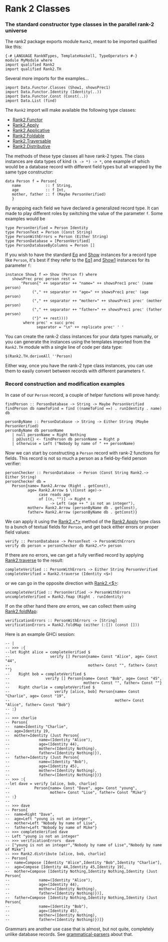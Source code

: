 Rank 2 Classes
==============

### The standard constructor type classes in the parallel rank-2 universe ###

The rank2 package exports module `Rank2`, meant to be imported qualified like this:

~~~ {.haskell}
{-# LANGUAGE RankNTypes, TemplateHaskell, TypeOperators #-}
module MyModule where
import qualified Rank2
import qualified Rank2.TH
~~~

Several more imports for the examples...

~~~ {.haskell}
import Data.Functor.Classes (Show1, showsPrec1)
import Data.Functor.Identity (Identity(..))
import Data.Functor.Const (Const(..))
import Data.List (find)
~~~

The `Rank2` import will make available the following type classes:
  * [Rank2.Functor](http://hackage.haskell.org/packages/rank2/doc/html/Rank2.html#t:Functor)
  * [Rank2.Apply](http://hackage.haskell.org/packages/rank2/doc/html/Rank2.html#t:Apply)
  * [Rank2.Applicative](http://hackage.haskell.org/packages/rank2/doc/html/Rank2.html#t:Applicative)
  * [Rank2.Foldable](http://hackage.haskell.org/packages/archive/doc/html/Rank2.html#t:Foldable)
  * [Rank2.Traversable](http://hackage.haskell.org/packages/archive/doc/html/Rank2.html#t:Traversable)
  * [Rank2.Distributive](http://hackage.haskell.org/packages/archive/doc/html/Rank2.html#t:Distributive)

The methods of these type classes all have rank-2 types. The class instances are data types of kind `(k -> *) -> *`,
one example of which would be a database record with different field types but all wrapped by the same type
constructor:

~~~ {.haskell}
data Person f = Person{
   name           :: f String,
   age            :: f Int,
   mother, father :: f (Maybe PersonVerified)
   }
~~~

By wrapping each field we have declared a generalized record type. It can made to play different roles by switching the
value of the parameter `f`. Some examples would be

~~~ {.haskell}
type PersonVerified = Person Identity
type PersonText = Person (Const String)
type PersonWithErrors = Person (Either String)
type PersonDatabase = [PersonVerified]
type PersonDatabaseByColumns = Person []
~~~

If you wish to have the standard [Eq](http://hackage.haskell.org/package/base/docs/Data-Eq.html#t:Eq) and
[Show](http://hackage.haskell.org/package/base/docs/Text-Show.html#t:Show) instances for a record type like `Person`,
it's best if they refer to the
[Eq1](http://hackage.haskell.org/package/base-4.9.1.0/docs/Data-Functor-Classes.html#t:Eq1) and
[Show1](http://hackage.haskell.org/package/base-4.9.1.0/docs/Data-Functor-Classes.html#t:Show1) instances for its
parameter `f`:

~~~ {.haskell}
instance Show1 f => Show (Person f) where
   showsPrec prec person rest =
       "Person{" ++ separator ++ "name=" ++ showsPrec1 prec' (name person)
            ("," ++ separator ++ "age=" ++ showsPrec1 prec' (age person)
            ("," ++ separator ++ "mother=" ++ showsPrec1 prec' (mother person)
            ("," ++ separator ++ "father=" ++ showsPrec1 prec' (father person)
            ("}" ++ rest))))
        where prec' = succ prec
              separator = "\n" ++ replicate prec' ' '
~~~

You can create the rank-2 class instances for your data types manually, or you can generate the instances using the
templates imported from the `Rank2.TH` module with a single line of code per data type:

~~~ {.haskell}
$(Rank2.TH.deriveAll ''Person)
~~~

Either way, once you have the rank-2 type class instances, you can use them to easily convert between records with
different parameters `f`.

### Record construction and modification examples ###

In case of our `Person` record, a couple of helper functions will prove handy:

~~~ {.haskell}
findPerson :: PersonDatabase -> String -> Maybe PersonVerified
findPerson db nameToFind = find ((nameToFind ==) . runIdentity . name) db
   
personByName :: PersonDatabase -> String -> Either String (Maybe PersonVerified)
personByName db personName
   | null personName = Right Nothing
   | p@Just{} <- findPerson db personName = Right p
   | otherwise = Left ("Nobody by name of " ++ personName)
~~~

Now we can start by constructing a `Person` record with rank-2 functions for fields. This record is not so much a person
as a field-by-field person verifier:
 
~~~ {.haskell}
personChecker :: PersonDatabase -> Person (Const String Rank2.~> Either String)
personChecker db =
   Person{name= Rank2.Arrow (Right . getConst),
          age= Rank2.Arrow $ \(Const age)->
               case reads age
               of [(n, "")] -> Right n
                  _ -> Left (age ++ " is not an integer"),
          mother= Rank2.Arrow (personByName db . getConst),
          father= Rank2.Arrow (personByName db . getConst)}
~~~

We can apply it using the [Rank2.<*>](http://hackage.haskell.org/packages/rank2/doc/html/Rank2.html#v:-60--42--62-)
method of the [Rank2.Apply](http://hackage.haskell.org/packages/rank2/doc/html/Rank2.html#t:Apply) type class to a bunch
of textual fields for `Person`, and get back either errors or proper field values:

~~~ {.haskell}
verify :: PersonDatabase -> PersonText -> PersonWithErrors
verify db person = personChecker db Rank2.<*> person
~~~

If there are no errors, we can get a fully verified record by applying
[Rank2.traverse](http://hackage.haskell.org/packages/rank2/doc/html/Rank2.html#v:traverse) to the result:

~~~ {.haskell}
completeVerified :: PersonWithErrors -> Either String PersonVerified
completeVerified = Rank2.traverse (Identity <$>)
~~~

or we can go in the opposite direction with
[Rank2.<$>](http://hackage.haskell.org/packages/rank2/doc/html/Rank2.html#v:-60--36--62-):

~~~ {.haskell}
uncompleteVerified :: PersonVerified -> PersonWithErrors
uncompleteVerified = Rank2.fmap (Right . runIdentity)
~~~

If on the other hand there *are* errors, we can collect them using
[Rank2.foldMap](http://hackage.haskell.org/packages/rank2/doc/html#v:foldMap):

~~~ {.haskell}
verificationErrors :: PersonWithErrors -> [String]
verificationErrors = Rank2.foldMap (either (:[]) (const []))
~~~

Here is an example GHCi session:

~~~ {.haskell}
-- |
-- >>> :{
--let Right alice = completeVerified $
--                  verify [] Person{name= Const "Alice", age= Const "44",
--                                   mother= Const "", father= Const ""}
--    Right bob = completeVerified $
--                verify [] Person{name= Const "Bob", age= Const "45",
--                                 mother= Const "", father= Const ""}
--    Right charlie = completeVerified $
--                    verify [alice, bob] Person{name= Const "Charlie", age= Const "19",
--                                               mother= Const "Alice", father= Const "Bob"}
-- :}
-- 
-- >>> charlie
-- Person{
--  name=Identity "Charlie",
--  age=Identity 19,
--  mother=Identity (Just Person{
--             name=(Identity "Alice"),
--             age=(Identity 44),
--             mother=(Identity Nothing),
--             father=(Identity Nothing)}),
--  father=Identity (Just Person{
--             name=(Identity "Bob"),
--             age=(Identity 45),
--             mother=(Identity Nothing),
--             father=(Identity Nothing)})}
-- >>> :{
--let dave = verify [alice, bob, charlie]
--           Person{name= Const "Dave", age= Const "young",
--                  mother= Const "Lise", father= Const "Mike"}
-- :}
--
-- >>> dave
-- Person{
--  name=Right "Dave",
--  age=Left "young is not an integer",
--  mother=Left "Nobody by name of Lise",
--  father=Left "Nobody by name of Mike"}
-- >>> completeVerified dave
-- Left "young is not an integer"
-- >>> verificationErrors  dave
-- ["young is not an integer","Nobody by name of Lise","Nobody by name of Mike"]
-- >>> Rank2.distribute [alice, bob, charlie]
-- Person{
--  name=Compose [Identity "Alice",Identity "Bob",Identity "Charlie"],
--  age=Compose [Identity 44,Identity 45,Identity 19],
--  mother=Compose [Identity Nothing,Identity Nothing,Identity (Just Person{
--             name=(Identity "Alice"),
--             age=(Identity 44),
--             mother=(Identity Nothing),
--             father=(Identity Nothing)})],
--  father=Compose [Identity Nothing,Identity Nothing,Identity (Just Person{
--             name=(Identity "Bob"),
--             age=(Identity 45),
--             mother=(Identity Nothing),
--             father=(Identity Nothing)})]}
~~~

Grammars are another use case that is almost, but not quite, completely unlike database records. See
[grammatical-parsers](https://github.com/blamario/grampa/tree/master/grammatical-parsers) about that.
